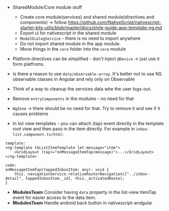- SharedModule/Core module stuff
  - Create core module(services) and shared module(directives and components) -> follow https://github.com/NativeScript/nativescript-starter-kits-utils/blob/master/docs/style-guide-app-template-ng.md
  - Export ui for nativescript in the shared module
  - `ModalDialogService` - there is no need to import anywhere
  - Do not import shared module in the app module.
  - Move things in the `core` folder into the `core` module

- Platform directives can be simplified - don't inject `@Device` -> just use it form platfroms.
  
- Is there a reason to use `data/observable-array`. It's better not to use NS observable classes in Angular and rely only on Observable

- Think of a way to cleanup the services data whe the user logs-out.

- Remove `entryComponents` in the modules - no need for that

- `NgZone` -> there should be no need for that. Try to remove it and see if it causes problems

- In list view templates - you can attach (tap) event directly in the template root view and then pass in the item directly. For example in `inbox-list.component.ts/html`:
```
template:
<ng-template tkListItemTemplate let-message="item">
    <GridLayout (tap)="onMessageItemTap(message)">...</GridLayout>
</ng-template>

code:
onMessageItemTap(tappedInboxItem: any): void {
    this._navigationService.relativeRouterNavigation(["../inbox-detail", tappedInboxItem._id], this._activatedRoute);
}
```

- **ModulesTeam** Consider having `data` property in the list-view itemTap event for easier access to the data item.
- **ModulesTeam** Handle android back button in nativescript-andgular


